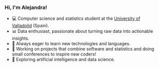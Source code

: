 ### Hi, I'm Alejandra!

- 💻 Computer science and statistics student at the [University of Valladolid](https://www.inf.uva.es/indat/) (Spain).
- 📊 Data enthusiast, passionate about turning raw data into actionable insights.
- 🚀 Always eager to learn new technologies and languages.
- 🔧 Working on projects that combine software and statistics and doing small conferences to inspire new coders!
- 🌱 Exploring artificial intelligence and data science.

